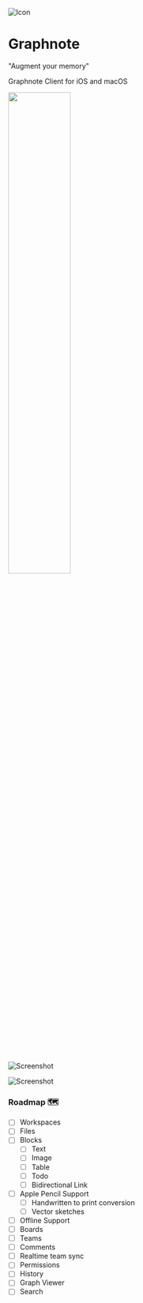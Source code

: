 
![Icon](https://raw.githubusercontent.com/graphnote-io/graphnote/master/Resources/graphnote_icon_128.png)

# Graphnote

"Augment your memory"

Graphnote Client for iOS and macOS

<img src="https://raw.githubusercontent.com/graphnote-io/graphnote/master/Resources/iPhone_screenshot.png" width=50% height=50%>

![Screenshot](https://raw.githubusercontent.com/graphnote-io/graphnote/master/Resources/graphnote_screenshot_light.png)

![Screenshot](https://raw.githubusercontent.com/graphnote-io/graphnote/master/Resources/graphnote_screenshot_dark.png)


### Roadmap 🗺️

- [ ] Workspaces
- [ ] Files
- [ ] Blocks
  - [ ] Text
  - [ ] Image
  - [ ] Table
  - [ ] Todo
  - [ ] Bidirectional Link
- [ ] Apple Pencil Support
  - [ ] Handwritten to print conversion
  - [ ] Vector sketches
- [ ] Offline Support
- [ ] Boards
- [ ] Teams
- [ ] Comments
- [ ] Realtime team sync
- [ ] Permissions
- [ ] History
- [ ] Graph Viewer
- [ ] Search

